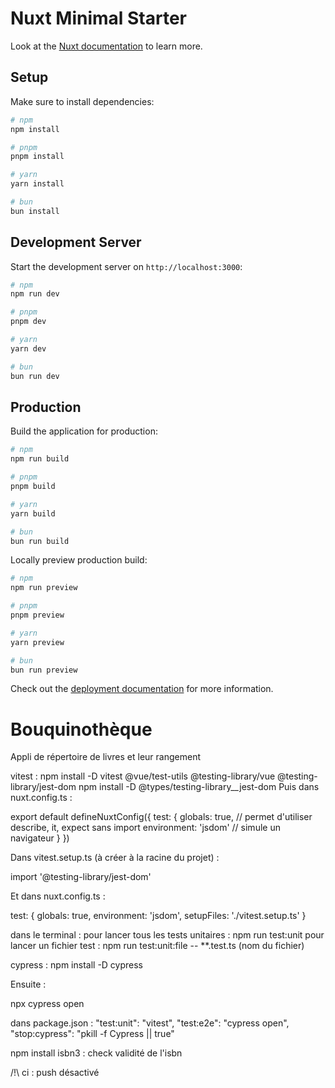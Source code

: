 # Nuxt Minimal Starter

Look at the [Nuxt documentation](https://nuxt.com/docs/getting-started/introduction) to learn more.

## Setup

Make sure to install dependencies:

```bash
# npm
npm install

# pnpm
pnpm install

# yarn
yarn install

# bun
bun install
```

## Development Server

Start the development server on `http://localhost:3000`:

```bash
# npm
npm run dev

# pnpm
pnpm dev

# yarn
yarn dev

# bun
bun run dev
```

## Production

Build the application for production:

```bash
# npm
npm run build

# pnpm
pnpm build

# yarn
yarn build

# bun
bun run build
```

Locally preview production build:

```bash
# npm
npm run preview

# pnpm
pnpm preview

# yarn
yarn preview

# bun
bun run preview
```

Check out the [deployment documentation](https://nuxt.com/docs/getting-started/deployment) for more information.

# Bouquinothèque

Appli de répertoire de livres et leur rangement

vitest : npm install -D vitest @vue/test-utils @testing-library/vue @testing-library/jest-dom
npm install -D @types/testing-library\_\_jest-dom
Puis dans nuxt.config.ts :

export default defineNuxtConfig({
test: {
globals: true, // permet d'utiliser describe, it, expect sans import
environment: 'jsdom' // simule un navigateur
}
})

Dans vitest.setup.ts (à créer à la racine du projet) :

import '@testing-library/jest-dom'

Et dans nuxt.config.ts :

test: {
globals: true,
environment: 'jsdom',
setupFiles: './vitest.setup.ts'
}

dans le terminal :
pour lancer tous les tests unitaires : npm run test:unit
pour lancer un fichier test : npm run test:unit:file -- \*\*.test.ts (nom du fichier)

cypress : npm install -D cypress

Ensuite :

npx cypress open

dans package.json : "test:unit": "vitest",
"test:e2e": "cypress open",
"stop:cypress": "pkill -f Cypress || true"

npm install isbn3 : check validité de l'isbn

/!\ ci : push désactivé
